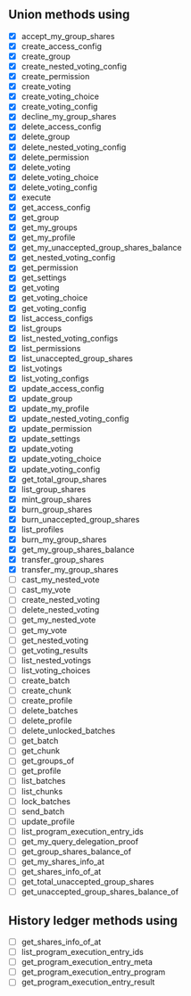 ## Union methods using

- [x] accept_my_group_shares
- [x] create_access_config
- [x] create_group
- [x] create_nested_voting_config
- [x] create_permission
- [x] create_voting
- [x] create_voting_choice
- [x] create_voting_config
- [x] decline_my_group_shares
- [x] delete_access_config
- [x] delete_group
- [x] delete_nested_voting_config
- [x] delete_permission
- [x] delete_voting
- [x] delete_voting_choice
- [x] delete_voting_config
- [x] execute
- [x] get_access_config
- [x] get_group
- [x] get_my_groups
- [x] get_my_profile
- [x] get_my_unaccepted_group_shares_balance
- [x] get_nested_voting_config
- [x] get_permission
- [x] get_settings
- [x] get_voting
- [x] get_voting_choice
- [x] get_voting_config
- [x] list_access_configs
- [x] list_groups
- [x] list_nested_voting_configs
- [x] list_permissions
- [x] list_unaccepted_group_shares
- [x] list_votings
- [x] list_voting_configs
- [x] update_access_config
- [x] update_group
- [x] update_my_profile
- [x] update_nested_voting_config
- [x] update_permission
- [x] update_settings
- [x] update_voting
- [x] update_voting_choice
- [x] update_voting_config
- [x] get_total_group_shares
- [x] list_group_shares
- [x] mint_group_shares
- [x] burn_group_shares
- [x] burn_unaccepted_group_shares
- [x] list_profiles
- [x] burn_my_group_shares
- [x] get_my_group_shares_balance
- [x] transfer_group_shares
- [x] transfer_my_group_shares
- [ ] cast_my_nested_vote
- [ ] cast_my_vote
- [ ] create_nested_voting
- [ ] delete_nested_voting
- [ ] get_my_nested_vote
- [ ] get_my_vote
- [ ] get_nested_voting
- [ ] get_voting_results
- [ ] list_nested_votings
- [ ] list_voting_choices
- [ ] create_batch
- [ ] create_chunk
- [ ] create_profile
- [ ] delete_batches
- [ ] delete_profile
- [ ] delete_unlocked_batches
- [ ] get_batch
- [ ] get_chunk
- [ ] get_groups_of
- [ ] get_profile
- [ ] list_batches
- [ ] list_chunks
- [ ] lock_batches
- [ ] send_batch
- [ ] update_profile
- [ ] list_program_execution_entry_ids
- [ ] get_my_query_delegation_proof
- [ ] get_group_shares_balance_of
- [ ] get_my_shares_info_at
- [ ] get_shares_info_of_at
- [ ] get_total_unaccepted_group_shares
- [ ] get_unaccepted_group_shares_balance_of

## History ledger methods using

- [ ] get_shares_info_of_at
- [ ] list_program_execution_entry_ids
- [ ] get_program_execution_entry_meta
- [ ] get_program_execution_entry_program
- [ ] get_program_execution_entry_result
